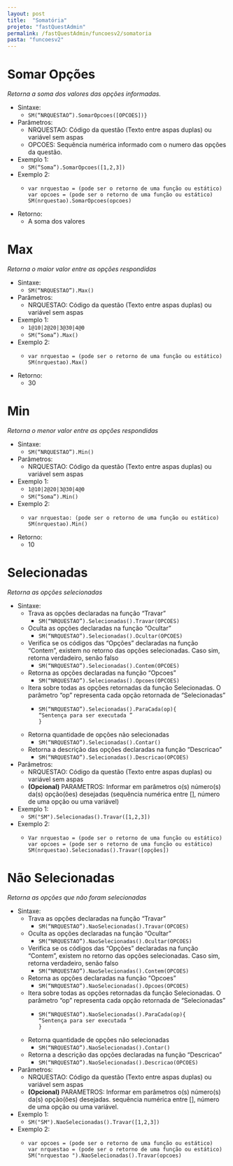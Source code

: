 ```yaml
---
layout: post
title:  "Somatória"
projeto: "fastQuestAdmin"
permalink: /fastQuestAdmin/funcoesv2/somatoria
pasta: "funcoesv2"
---
```


# Somar Opções
*Retorna a soma dos valores das opções informadas.*

- Sintaxe: 
  - `SM(“NRQUESTAO”).SomarOpcoes([OPCOES])}`
- Parâmetros:
  - NRQUESTAO: Código da questão (Texto entre aspas duplas) ou variável sem aspas
  - OPCOES: Sequência numérica informado com o numero das opções da questão.
- Exemplo 1: 
  - `SM(“Soma”).SomarOpcoes([1,2,3])`
- Exemplo 2: 
  - <pre>
    <code>var nrquestao = (pode ser o retorno de uma função ou estático)
    var opcoes = (pode ser o retorno de uma função ou estático)
    SM(nrquestao).SomarOpcoes(opcoes)</code>
    </pre>
- Retorno: 
  - A soma dos valores

# Max
*Retorna o maior valor entre as opções respondidas*

- Sintaxe: 
  - `SM(“NRQUESTAO”).Max()`
- Parâmetros:
  - NRQUESTAO: Código da questão (Texto entre aspas duplas) ou variável sem aspas
- Exemplo 1:
  - `1@10|2@20|3@30|4@0`
  - `SM(“Soma”).Max()`
- Exemplo 2:
  - <pre>
    <code>var nrquestao = (pode ser o retorno de uma função ou estático)
    SM(nrquestao).Max()</code>
    </pre>
- Retorno:
  - 30


# Min
*Retorna o menor valor entre as opções respondidas*

- Sintaxe: 
  - `SM(“NRQUESTAO”).Min()`
- Parâmetros:
  - NRQUESTAO: Código da questão (Texto entre aspas duplas) ou variável sem aspas
- Exemplo 1:
  - `1@10|2@20|3@30|4@0`
  - `SM(“Soma”).Min()`
- Exemplo 2:  
  - <pre>
    <code>var nrquestao: (pode ser o retorno de uma função ou estático)
    SM(nrquestao).Min()</code>
    </pre>
- Retorno:
  - 10


# Selecionadas
*Retorna as opções selecionadas*

- Sintaxe: 
  - Trava as opções declaradas na função “Travar” 
    - `SM(“NRQUESTAO”).Selecionadas().Travar(OPCOES)`
  - Oculta as opções declaradas na função “Ocultar”
    - `SM(“NRQUESTAO”).Selecionadas().Ocultar(OPCOES)`
  - Verifica se os códigos das “Opções” declaradas na função “Contem”, existem no retorno das opções selecionadas. Caso sim, retorna         verdadeiro, senão falso
    - `SM(“NRQUESTAO”).Selecionadas().Contem(OPCOES)`
  - Retorna as opções declaradas na função “Opcoes”
    - `SM(“NRQUESTAO”).Selecionadas().Opcoes(OPCOES)`
  - Itera sobre todas as opções retornadas da função Selecionadas. O parâmetro “op” representa cada opção retornada de “Selecionadas”
    - <pre>
      <code>SM(“NRQUESTAO”).Selecionadas().ParaCada(op){ 
      “Sentença para ser executada ”
      }</code>
      </pre> 
  - Retorna quantidade de opções não selecionadas
    - `SM(“NRQUESTAO”).Selecionadas().Contar()`
  - Retorna a descrição das opções declaradas na função “Descricao”
    - `SM(“NRQUESTAO”).Selecionadas().Descricao(OPCOES)`
- Parâmetros:
  - NRQUESTAO: Código da questão (Texto entre aspas duplas) ou variável sem aspas
  - **(Opcional)** PARAMETROS: Informar em parâmetros o(s) número(s) da(s) opção(ões) desejadas (sequência numérica entre [], número de     uma opção ou uma variável)
- Exemplo 1:
  - `SM("SM").Selecionadas().Travar([1,2,3])`
- Exemplo 2:
  - <pre>
    <code>Var nrquestao = (pode ser o retorno de uma função ou estático)
    var opcoes = (pode ser o retorno de uma função ou estático)
    SM(nrquestao).Selecionadas().Travar([opções])</code>
    </pre>

# Não Selecionadas
*Retorna as opções que não foram selecionadas*

- Sintaxe: 
  - Trava as opções declaradas na função “Travar” 
    - `SM(“NRQUESTAO”).NaoSelecionadas().Travar(OPCOES)`
  - Oculta as opções declaradas na função “Ocultar”
    - `SM(“NRQUESTAO”).NaoSelecionadas().Ocultar(OPCOES)`
  - Verifica se os códigos das “Opções” declaradas na função “Contem”, existem no retorno das opções selecionadas. Caso sim, retorna         verdadeiro, senão falso
    - `SM(“NRQUESTAO”).NaoSelecionadas().Contem(OPCOES)`
  - Retorna as opções declaradas na função “Opcoes”
    - `SM(“NRQUESTAO”).NaoSelecionadas().Opcoes(OPCOES)`
  - Itera sobre todas as opções retornadas da função Selecionadas. O parâmetro “op” representa cada opção retornada de “Selecionadas”
    - <pre>
      <code>SM(“NRQUESTAO”).NaoSelecionadas().ParaCada(op){ 
      “Sentença para ser executada ”
      }</code>
      </pre>
  - Retorna quantidade de opções não selecionadas
    - `SM(“NRQUESTAO”).NaoSelecionadas().Contar()`
  - Retorna a descrição das opções declaradas na função “Descricao”
    - `SM(“NRQUESTAO”).NaoSelecionadas().Descricao(OPCOES)`
- Parâmetros:
  - NRQUESTAO: Código da questão (Texto entre aspas duplas) ou variável sem aspas
  - **(Opcional)** PARAMETROS: Informar em parâmetros o(s) número(s) da(s) opção(ões) desejadas. sequência numérica entre [], número de     uma opção ou uma variável.
- Exemplo 1:
  - `SM("SM").NaoSelecionadas().Travar([1,2,3])`
- Exemplo 2:
  - <pre>
    <code>var opcoes = (pode ser o retorno de uma função ou estático)
    var nrquestao = (pode ser o retorno de uma função ou estático)
    SM("nrquestao ").NaoSelecionadas().Travar(opcoes)</code>
    </pre>
